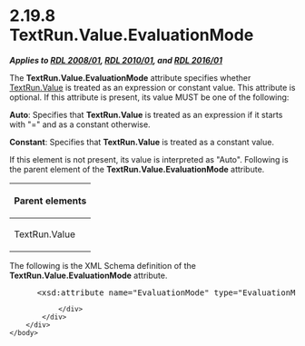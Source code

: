 <html dir="LTR" xmlns:mshelp="http://msdn.microsoft.com/mshelp" xmlns:ddue="http://ddue.schemas.microsoft.com/authoring/2003/5" xmlns:xlink="http://www.w3.org/1999/xlink" xmlns:tool="http://www.microsoft.com/tooltip">
    <head>
        <meta http-equiv="Content-Type" content="text/html; CHARSET=utf-8"></meta>
        <meta name="save" content="history"></meta>
        <title>2.19.8 TextRun.Value.EvaluationMode</title>
        <xml>
            <mshelp:toctitle title="2.19.8 TextRun.Value.EvaluationMode"></mshelp:toctitle>
            <mshelp:rltitle title="[MS-RDL]: TextRun.Value.EvaluationMode"></mshelp:rltitle>
            <mshelp:keyword index="A" term="41e408d6-5fb7-4380-a15b-eb73af686a5e"></mshelp:keyword>
            <mshelp:attr name="DCSext.ContentType" value="open specification"></mshelp:attr>
            <mshelp:attr name="AssetID" value="41e408d6-5fb7-4380-a15b-eb73af686a5e"></mshelp:attr>
            <mshelp:attr name="TopicType" value="kbRef"></mshelp:attr>
            <mshelp:attr name="DCSext.Title" value="[MS-RDL]: TextRun.Value.EvaluationMode" />
        </xml>
    </head>
    <body>
        <div id="header">
            <h1 class="heading">2.19.8 TextRun.Value.EvaluationMode</h1>
        </div>
        <div id="mainSection">
            <div id="mainBody">
                <div id="allHistory" class="saveHistory"></div>
                <div id="sectionSection0" class="section" name="collapseableSection">
                    

<p><b><i>Applies to </i></b><a href="1e855f94-4617-47e4-b89e-0856c6cb420f.htm"><b><i>RDL 2008/01</i></b></a><b><i>,
</i></b><a href="3428e690-a348-4ec7-8a6a-8efb42d2cdee.htm"><b><i>RDL 2010/01</i></b></a><b><i>,
and </i></b><a href="52ce3983-2bfc-4e72-9359-42aaf5fe4509.htm"><b><i>RDL 2016/01</i></b></a></p>

<p>The <b>TextRun.Value.EvaluationMode</b> attribute specifies
whether <a href="99982bda-2dd1-4626-b8ef-da888d95f4ff.htm">TextRun.Value</a>
is treated as an expression or constant value. This attribute is optional. If
this attribute is present, its value MUST be one of the following:</p>

<p><b>Auto</b>: Specifies that <b>TextRun.Value</b> is
treated as an expression if it starts with &quot;=&quot; and as a constant
otherwise.</p>

<p><b>Constant</b>: Specifies that <b>TextRun.Value</b>
is treated as a constant value.</p>

<p>If this element is not present, its value is interpreted as
&quot;Auto&quot;. Following is the parent element of the <b>TextRun.Value.EvaluationMode</b>
attribute. </p>

<table>
 <thead>
  <tr>
   <th>
   <p>Parent elements</p>
   </th>
  </tr>
 </thead>
 <tr>
  <td>
  <p>TextRun.Value</p>
  </td>
 </tr>
</table>

<p>The following is the XML Schema definition of the <b>TextRun.Value.EvaluationMode</b>
attribute.</p>

<dl>
<dd>
<div><pre> &lt;xsd:attribute name=&quot;EvaluationMode&quot; type=&quot;EvaluationModeType&quot; default=&quot;Auto&quot; /&gt;
</pre></div>
</dd></dl>


                </div>
            </div>
        </div>
    </body>
</html>